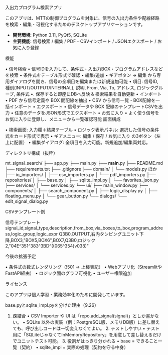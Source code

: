 入出力プログラム検索アプリ

このアプリは、MTTの制御プログラムを対象に、信号の入出力条件や配線経路を検索・編集・可視化するためのデスクトップアプリケーションです。

- **開発環境**: Python 3.11, PyQt5, SQLite  
- **主要機能**: 信号検索 / 編集 / PDF・CSVインポート / JSONエクスポート / お気に入り登録  

機能

•	信号検索
•	信号IDを入力して、条件式・入出力BOX・プログラムアドレスなどを検索
•	条件式をテーブル形式で確認
•	編集/追加
•	ギアボタン → 編集 から専用ダイアログを開き、信号の全項目を編集または新規追加可能
•	項目: 信号ID, 種別(INPUT/OUTPUT/INTERNAL), 説明, From, Via, To, アドレス, ロジックグループ, 条件式
•.  保存すると即座にDBへ反映 & 検索結果を自動更新
•	インポート
•	PDF から信号定義や BOX 間配線を抽出
•	CSV から信号一覧・BOX配線を一括インポート
•	エクスポート
•	信号データや BOX 配線のテンプレートCSVを出力
•	任意のデータをJSON形式でエクスポート
•	お気に入り
•	よく使う信号をお気に入りに登録し、メニューから一覧確認可能
画面構成

•	検索画面: 入力欄＋結果テーブル
•	ロジック表示パネル: 選択した信号の条件式をカード形式で表示
•	ギアメニュー: 編集 / 保存 / お気に入り の3ボタン（左上に配置）
•	編集ダイアログ: 全項目を入力可能。新規追加/編集両対応。

ディレクトリ構成（抜粋）

mt_signal_search/
├── app.py
├── main.py
├── __main__.py
├── README.md
├── requirements.txt
├── .gitignore
├── domain/
│   └── models.py ほか
├── io_importers/
│   ├── csv_importers.py
│   └── pdf_importers.py
├── repositories/
│   ├── base.py
│   ├── sqlite_impl.py
│   └── favorites_json.py
├── services/
│   └── services.py
└── ui/
    ├── main_window.py
    ├── components/
    │   ├── search_component.py
    │   ├── logic_display.py
    │   ├── floating_menu.py
    │   └── gear_button.py
    └── dialogs/
        └── edit_signal_dialog.py

CSVテンプレート例

信号テンプレート
signal_id,signal_type,description,from_box,via_boxes,to_box,program_address,logic_group,logic_expr
Q3B0,OUTPUT,右内タンピングユニット下降,BOX3,"BOX5,BOX6",BOX7,Q3B0,ロジック2,"04E^351^383^3BD^((065^354)v038)"


今後の拡張予定

•	条件式の数式レンダリング（!501 → 上棒表記）
•	Webアプリ化（StreamlitやFastAPI経由）
•	ロジック間のグラフ可視化
•	ユーザー権限追加

ライセンス

このアプリは個人学習・業務効率化のために開発しています。

base.pyとsqlite_impl.pyを分けた理由（9.26）
1.	疎結合
	•	CSV Importer や UI は「repo.add_signal(signal)」としか書かない。
	•	SQLite 以外の実装（例：PostgreSQL版、メモリDB版）に差し替えても、呼び出しコードは一切変えなくてよい。
	2.	テストしやすい
	•	テスト用に「SQLiteじゃなくてInMemoryRepository」を用意して差し替えるだけでユニットテスト可能。
	3.	役割がはっきり分かれる
	•	base = できること一覧（契約）
	•	sqlite_impl = 実際の処理（契約を守る中身）